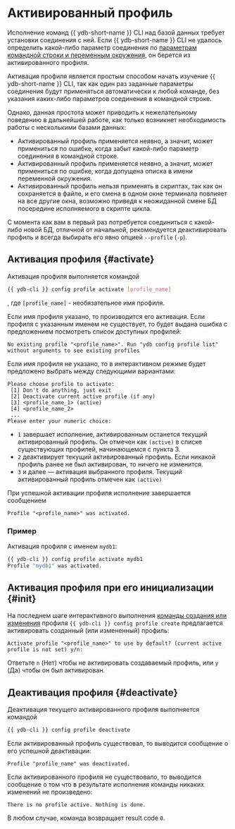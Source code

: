 # Активированный профиль

Исполнение команд {{ ydb-short-name }} CLI над базой данных требует установки соединения с ней. Если {{ ydb-short-name }} CLI не удалось определить какой-либо параметр соединения по [параметрам командной строки и переменным окружения](../../connect.md), он берется из активированного профиля.

Активация профиля является простым способом начать изучение {{ ydb-short-name }} CLI, так как один раз заданные параметры соединения будут применяться автоматически к любой команде, без указания каких-либо параметров соединения в командной строке.

Однако, данная простота может приводить к нежелательному поведению в дальнейшей работе, как только возникнет необходимость работы с несколькими базами данных:

- Активированный профиль применяется неявно, а значит, может примениться по ошибке, когда забыт какой-либо параметр соединения в командной строке.
- Активированный профиль применяется неявно, а значит, может примениться по ошибке, когда допущена описка в имени переменной окружения.
- Активированный профиль нельзя применять в скриптах, так как он сохраняется в файле, и его смена в одном окне терминала повлияет на все другие окна, возможно приведя к неожиданной смене БД посередине исполняемого в скрипте цикла.

С момента как вам в первый раз потребуется соединиться с какой-либо новой БД, отличной от начальной, рекомендуется деактивировать профиль и всегда выбирать его явно опцией `--profile` (`-p`). 

## Активация профиля {#activate}

Активация профиля выполняется командой

```bash
{{ ydb-cli }} config profile activate [profile_name]
```

, где `[profile_name]` - необязательное имя профиля.

Если имя профиля указано, то производится его активация. Если профиля с указанным именем не существует, то будет выдана ошибка с предложением посмотреть список доступных профилей:
``` text
No existing profile "<profile_name>". Run "ydb config profile list" without arguments to see existing profiles
```

Если имя профиля не указано, то в интерактивном режиме будет предложено выбрать между следующими вариантами:
``` text
Please choose profile to activate:
 [1] Don't do anything, just exit
 [2] Deactivate current active profile (if any)
 [3] <profile_name_1> (active)
 [4] <profile_name_2>
 ...
Please enter your numeric choice: 
```

- `1` завершает исполнение, активированным останется текущий активированный профиль. Он отмечен как `(active)` в списке существующих профилей, начинающемся с пункта 3.
- `2` деактивирует текущий активированный профиль. Если никакой профиль ранее не был активирован, то ничего не изменится.
- `3` и далее — активация выбранного профиля. Текущий активированный профиль отмечен как `(active)`

При успешной активации профиля исполнение завершается сообщением
``` text
Profile "<profile_name>" was activated.
```

### Пример

Активация профиля с именем `mydb1`:

```bash
{{ ydb-cli }} config profile activate mydb1
Profile "mydb1" was activated.
```

## Активация профиля при его инициализации {#init}

На последнем шаге интерактивного выполнения [команды создания или изменения](../create.md) профиля `{{ ydb-cli }} config profile create` предлагается активировать созданный (или измененный) профиль:

```text
Activate profile "<profile_name>" to use by default? (current active profile is not set) y/n:
```

Ответьте `n` (Нет) чтобы не активировать создаваемый профиль, или `y` (Да) чтобы он был активирован.

## Деактивация профиля {#deactivate}

Деактивация текущего активированного профиля выполняется командой

``` bash
{{ ydb-cli }} config profile deactivate
```

Если активированный профиль существовал, то выводится сообщение о его успешной деактивации:

``` text
Profile "profile_name" was deactivated.
```

Если активированного профиля не существовало, то выводится сообщение о том что в результате исполнения команды никаких изменений не произведено:

``` text
There is no profile active. Nothing is done.
```

В любом случае, команда возвращает result code `0`.
